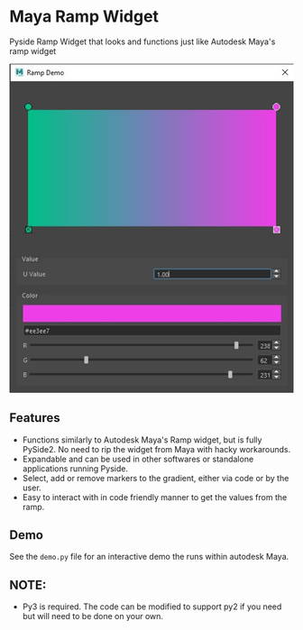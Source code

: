 # Maya Ramp Widget

Pyside Ramp Widget that looks and functions just like Autodesk Maya's ramp widget

![Ramp Demo](https://github.com/JustinPedersen/MayaRampWidget/blob/main/images/ramp_demo_02.jpg)

## Features
- Functions similarly to Autodesk Maya's Ramp widget, but is fully PySide2. No need to rip the widget from Maya with hacky workarounds. 
- Expandable and can be used in other softwares or standalone applications running Pyside.
- Select, add or remove markers to the gradient, either via code or by the user.
- Easy to interact with in code friendly manner to get the values from the ramp. 

## Demo 
See the `demo.py` file for an interactive demo the runs within autodesk Maya. 


## NOTE: 
- Py3 is required. The code can be modified to support py2 if you need but will need to be done on your own. 
